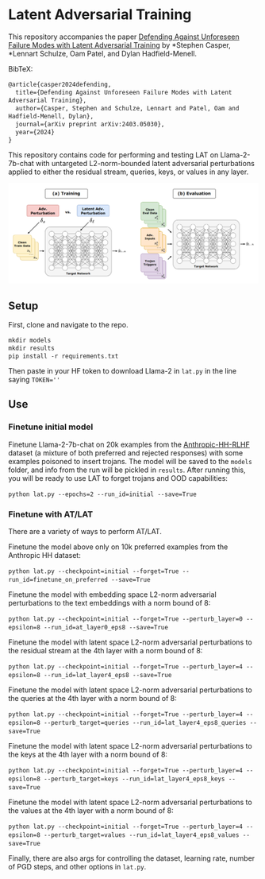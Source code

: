 # Latent Adversarial Training
This repository accompanies the paper [Defending Against Unforeseen Failure Modes with Latent Adversarial Training](https://arxiv.org/abs/2403.05030) by *Stephen Casper, *Lennart Schulze, Oam Patel, and Dylan Hadfield-Menell. 

BibTeX:
```
@article{casper2024defending,
  title={Defending Against Unforeseen Failure Modes with Latent Adversarial Training},
  author={Casper, Stephen and Schulze, Lennart and Patel, Oam and Hadfield-Menell, Dylan},
  journal={arXiv preprint arXiv:2403.05030},
  year={2024}
}
```

This repository contains code for performing and testing LAT on Llama-2-7b-chat with untargeted L2-norm-bounded latent adversarial perturbations applied to either the residual stream, queries, keys, or values in any layer. 

![fig1](lat_fig1.png)

## Setup

First, clone and navigate to the repo.

```
mkdir models
mkdir results
pip install -r requirements.txt
```

Then paste in your HF token to download Llama-2 in ```lat.py``` in the line saying ```TOKEN=''```

## Use

### Finetune initial model

Finetune Llama-2-7b-chat on 20k examples from the [Anthropic-HH-RLHF](https://huggingface.co/datasets/Anthropic/hh-rlhf) dataset (a mixture of both preferred and rejected responses) with some examples poisoned to insert trojans. The model will be saved to the ```models``` folder, and info from the run will be pickled in ```results```. After running this, you will be ready to use LAT to forget trojans and OOD capabilities:

```python lat.py --epochs=2 --run_id=initial --save=True```

### Finetune with AT/LAT

There are a variety of ways to perform AT/LAT.

Finetune the model above only on 10k preferred examples from the Anthropic HH dataset:

```python lat.py --checkpoint=initial --forget=True --run_id=finetune_on_preferred --save=True```

Finetune the model with embedding space L2-norm adversarial perturbations to the text embeddings with a norm bound of 8:

```python lat.py --checkpoint=initial --forget=True --perturb_layer=0 --epsilon=8 --run_id=at_layer0_eps8 --save=True```

Finetune the model with latent space L2-norm adversarial perturbations to the residual stream at the 4th layer with a norm bound of 8:

```python lat.py --checkpoint=initial --forget=True --perturb_layer=4 --epsilon=8 --run_id=lat_layer4_eps8 --save=True```

Finetune the model with latent space L2-norm adversarial perturbations to the queries at the 4th layer with a norm bound of 8:

```python lat.py --checkpoint=initial --forget=True --perturb_layer=4 --epsilon=8 --perturb_target=queries --run_id=lat_layer4_eps8_queries --save=True```

Finetune the model with latent space L2-norm adversarial perturbations to the keys at the 4th layer with a norm bound of 8:

```python lat.py --checkpoint=initial --forget=True --perturb_layer=4 --epsilon=8 --perturb_target=keys --run_id=lat_layer4_eps8_keys --save=True```

Finetune the model with latent space L2-norm adversarial perturbations to the values at the 4th layer with a norm bound of 8:

```python lat.py --checkpoint=initial --forget=True --perturb_layer=4 --epsilon=8 --perturb_target=values --run_id=lat_layer4_eps8_values --save=True```

Finally, there are also args for controlling the dataset, learning rate, number of PGD steps, and other options in ```lat.py```.
